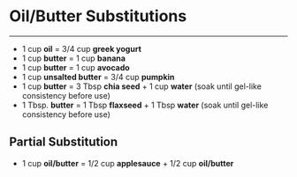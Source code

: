 # Oil/Butter Substitutions
---
- 1 cup **oil** = 3/4 cup **greek yogurt**
- 1 cup **butter** = 1 cup **banana**
- 1 cup **butter** = 1 cup **avocado**
- 1 cup **unsalted butter** = 3/4 cup **pumpkin**
- 1 cup **butter** = 3 Tbsp **chia seed** + 1 cup **water** (soak until gel-like consistency before use)
- 1 Tbsp. **butter** = 1 Tbsp **flaxseed** + 1 Tbsp **water** (soak until gel-like consistency before use)

## Partial Substitution
- 1 cup **oil/butter** = 1/2 cup **applesauce** + 1/2 cup **oil/butter**